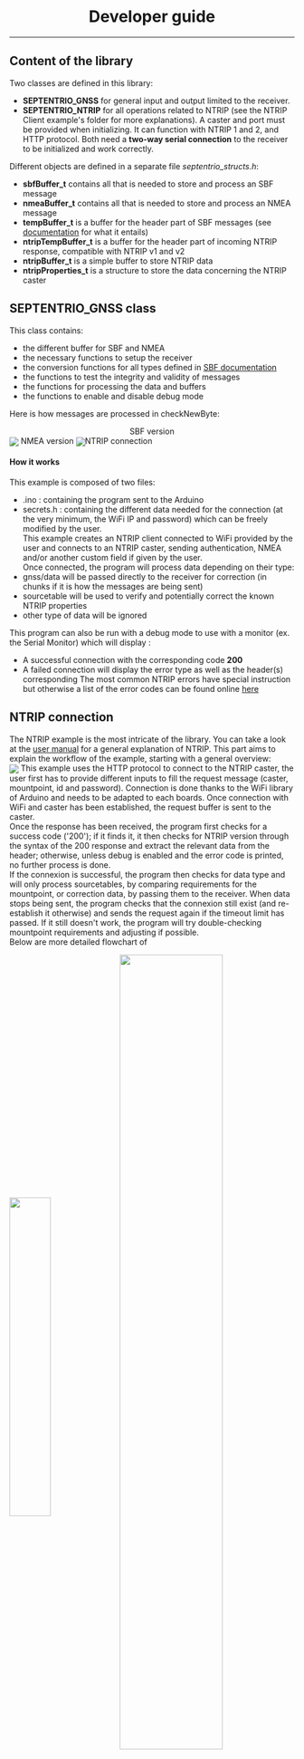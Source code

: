 # <center> Developer guide 
---
## Content of the library

Two classes are defined in this library:
* **SEPTENTRIO_GNSS** for general input and output limited to the receiver. 
* **SEPTENTRIO_NTRIP** for all operations related to NTRIP (see the NTRIP Client example's folder for more explanations). A caster and port must be provided when initializing. It can function with NTRIP 1 and 2, and HTTP protocol.
Both need a **two-way serial connection** to the receiver to be initialized and work correctly. 

Different objects are defined in a separate file *septentrio_structs.h*:
* **sbfBuffer_t** contains all that is needed to store and process an SBF message
* **nmeaBuffer_t** contains all that is needed to store and process an NMEA message
* **tempBuffer_t** is a buffer for the header part of SBF messages (see [documentation](TODO) for what it entails)
* **ntripTempBuffer_t** is a buffer for the header part of incoming NTRIP response, compatible with NTRIP v1 and v2
* **ntripBuffer_t** is a simple buffer to store NTRIP data
* **ntripProperties_t** is a structure to store the data concerning the NTRIP caster 

## SEPTENTRIO_GNSS class

This class contains:
* the different buffer for SBF and NMEA 
* the necessary functions to setup the receiver
* the conversion functions for all types defined in [SBF documentation](TODO)
* the functions to test the integrity and validity of messages
* the functions for processing the data and buffers
* the functions to enable and disable debug mode

Here is how messages are processed in checkNewByte:
<center> SBF version </center>
<img align=center src="https://github.com/septentrio-gnss/Septentrio_Arduino_library/blob/main/extras/images/SBF_byteFlow.jpg")
<center> NMEA version </center>
<img align=center src="https://github.com/septentrio-gnss/Septentrio_Arduino_library/blob/main/extras/images/NMEA_byteFlow.jpg")

## NTRIP connection
#### How it works
This example is composed of two files:
* .ino : containing the program sent to the Arduino
* secrets.h : containing the different data needed for the connection (at the very minimum, the WiFi IP and password) which can be freely modified by the user.  
This example creates an NTRIP client connected to WiFi provided by the user and connects to an NTRIP caster, sending authentication, NMEA and/or another custom field if given by the user.  
Once connected, the program will process data depending on their type:
* gnss/data will be passed directly to the receiver for correction (in chunks if it is how the messages are being sent)
* sourcetable will be used to verify and potentially correct the known NTRIP properties
* other type of data will be ignored 

This program can also be run with a debug mode to use with a monitor (ex. the Serial Monitor) which will display : 
* A successful connection with the corresponding code **200**
* A failed connection will display the error type as well as the header(s) corresponding
The most common NTRIP errors have special instruction but otherwise a list of the error codes can be found online [here](https://receiverhelp.trimble.com/r750-gnss/ioConfig.html)

## NTRIP connection

The NTRIP example is the most intricate of the library. You can take a look at the [user manual](https://github.com/septentrio-gnss/Septentrio_Arduino_library/blob/main/extras/ressources/user_manual.md) for a general explanation of NTRIP. This part aims to explain the workflow of the example, starting with a general overview:<br>
<img align=center src="https://github.com/septentrio-gnss/Septentrio_Arduino_library/blob/main/extras/images/ntrip_general_workflow_portrait.jpg"/> 
This example uses the HTTP protocol to connect to the NTRIP caster, the user first has to provide different inputs to fill the request message (caster, mountpoint, id and password). Connection is done thanks to the WiFi library of Arduino and needs to be adapted to each boards. Once connection with WiFi and caster has been established, the request buffer is sent to the caster.\
Once the response has been received, the program first checks for a success code ('200'); if it finds it, it then checks for NTRIP version through the syntax of the 200 response and extract the relevant data from the header; otherwise, unless debug is enabled and the error code is printed, no further process is done.\
If the connexion is successful, the program then checks for data type and will only process sourcetables, by comparing requirements for the mountpoint, or correction data, by passing them to the receiver.
When data stops being sent, the program checks that the connexion still exist (and re-establish it otherwise) and sends the request again if the timeout limit has passed. If it still doesn't work, the program will try double-checking mountpoint requirements and adjusting if possible. \
Below are more detailed flowchart of 
<br clear="left"/>
<p>
<img align=center src="https://github.com/septentrio-gnss/Septentrio_Arduino_library/blob/main/extras/images/ntrip_header_processing_portrait.jpg" width="38%" height="38%"/>
<img align=center src="https://github.com/septentrio-gnss/Septentrio_Arduino_library/blob/main/extras/images/ntrip_content_processing_portrait.jpg" width="60%" height="60%"/>
</p>

